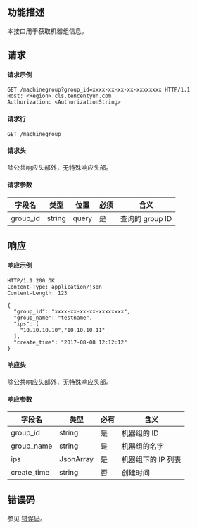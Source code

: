 ## 功能描述

本接口用于获取机器组信息。

## 请求

#### 请求示例

```shell
GET /machinegroup?group_id=xxxx-xx-xx-xx-xxxxxxxx HTTP/1.1
Host: <Region>.cls.tencentyun.com
Authorization: <AuthorizationString>
```

#### 请求行

```shell
GET /machinegroup
```

#### 请求头

除公共响应头部外，无特殊响应头部。

#### 请求参数

| 字段名        |  类型  | 位置  | 必须 |      含义                       |
|--------------|--------|------|---------|--------------------------------|
| group_id     | string | query| 是      |查询的 group ID                   |

## 响应

#### 响应示例

```shell
HTTP/1.1 200 OK
Content-Type: application/json
Content-Length: 123

{
  "group_id": "xxxx-xx-xx-xx-xxxxxxxx",
  "group_name": "testname",
  "ips": [
    "10.10.10.10","10.10.10.11"
  ],
  "create_time": "2017-08-08 12:12:12"
}
```

#### 响应头

除公共响应头部外，无特殊响应头部。

#### 响应参数

|  字段名     |  类型  | 必有 |        含义                   |
|------------|--------|---------|-------------------------------|
| group_id   | string | 是      | 机器组的 ID                  |
| group_name | string | 是      | 机器组的名字                    |
| ips        | JsonArray| 是    | 机器组下的 IP 列表            |
| create_time| string | 否      | 创建时间                       |

## 错误码

参见 [错误码](https://cloud.tencent.com/document/product/614/12402)。

